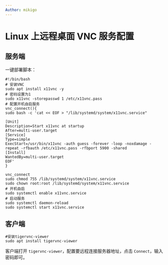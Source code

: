 ```yaml
---
Author: mikigo
---
```


# Linux 上远程桌面 VNC 服务配置




## 服务端

一键部署脚本：

```shell
#!/bin/bash
# 安装VNC
sudo apt install x11vnc -y
# 密码设置为1
sudo x11vnc -storepasswd 1 /etc/x11vnc.pass
# 配置开机自启服务
vnc_connect(){
sudo bash -c 'cat << EOF > "/lib/systemd/system/x11vnc.service"

[Unit]
Description=Start x11vnc at startup
After=multi-user.target
[Service]
Type=simple
ExecStart=/usr/bin/x11vnc -auth guess -forever -loop -noxdamage -repeat -rfbauth /etc/x11vnc.pass -rfbport 5900 -shared
[Install]
WantedBy=multi-user.target
EOF'
}

vnc_connect
sudo chmod 755 /lib/systemd/system/x11vnc.service
sudo chown root:root /lib/systemd/system/x11vnc.service
# 开机自启
sudo systemctl enable x11vnc.service
# 启动服务
sudo systemctl daemon-reload
sudo systemctl start x11vnc.service
```

## 客户端

```shell
#安装tigervnc-viewer
sudo apt install tigervnc-viewer
```

客户端打开 `tigervnc-viewer`，配置要远程连接服务器地址，点击 `Connect`，输入密码即可。
